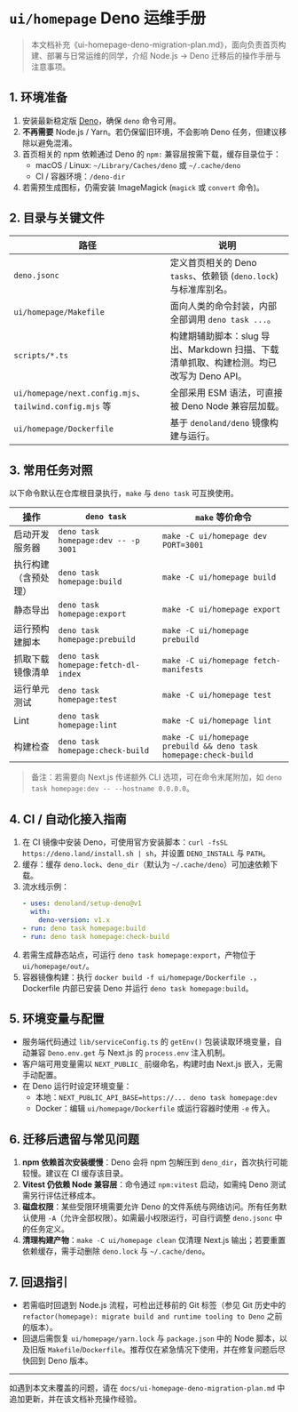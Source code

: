 # `ui/homepage` Deno 运维手册

> 本文档补充《ui-homepage-deno-migration-plan.md》，面向负责首页构建、部署与日常运维的同学，介绍 Node.js -> Deno 迁移后的操作手册与注意事项。

## 1. 环境准备

1. 安装最新稳定版 [Deno](https://deno.land/manual/getting_started/installation)，确保 `deno` 命令可用。
2. **不再需要** Node.js / Yarn。若仍保留旧环境，不会影响 Deno 任务，但建议移除以避免混淆。
3. 首页相关的 npm 依赖通过 Deno 的 `npm:` 兼容层按需下载，缓存目录位于：
   - macOS / Linux: `~/Library/Caches/deno` 或 `~/.cache/deno`
   - CI / 容器环境：`/deno-dir`
4. 若需预生成图标，仍需安装 ImageMagick (`magick` 或 `convert` 命令)。

## 2. 目录与关键文件

| 路径 | 说明 |
| --- | --- |
| `deno.jsonc` | 定义首页相关的 Deno `tasks`、依赖锁 (`deno.lock`) 与标准库别名。|
| `ui/homepage/Makefile` | 面向人类的命令封装，内部全部调用 `deno task ...`。|
| `scripts/*.ts` | 构建期辅助脚本：slug 导出、Markdown 扫描、下载清单抓取、构建检测。均已改写为 Deno API。|
| `ui/homepage/next.config.mjs`、`tailwind.config.mjs` 等 | 全部采用 ESM 语法，可直接被 Deno Node 兼容层加载。|
| `ui/homepage/Dockerfile` | 基于 `denoland/deno` 镜像构建与运行。|

## 3. 常用任务对照

以下命令默认在仓库根目录执行，`make` 与 `deno task` 可互换使用。

| 操作 | `deno task` | `make` 等价命令 |
| --- | --- | --- |
| 启动开发服务器 | `deno task homepage:dev -- -p 3001` | `make -C ui/homepage dev PORT=3001` |
| 执行构建（含预处理） | `deno task homepage:build` | `make -C ui/homepage build` |
| 静态导出 | `deno task homepage:export` | `make -C ui/homepage export` |
| 运行预构建脚本 | `deno task homepage:prebuild` | `make -C ui/homepage prebuild` |
| 抓取下载镜像清单 | `deno task homepage:fetch-dl-index` | `make -C ui/homepage fetch-manifests` |
| 运行单元测试 | `deno task homepage:test` | `make -C ui/homepage test` |
| Lint | `deno task homepage:lint` | `make -C ui/homepage lint` |
| 构建检查 | `deno task homepage:check-build` | `make -C ui/homepage prebuild && deno task homepage:check-build` |

> 备注：若需要向 Next.js 传递额外 CLI 选项，可在命令末尾附加，如 `deno task homepage:dev -- --hostname 0.0.0.0`。

## 4. CI / 自动化接入指南

1. 在 CI 镜像中安装 Deno，可使用官方安装脚本：`curl -fsSL https://deno.land/install.sh | sh`，并设置 `DENO_INSTALL` 与 `PATH`。
2. 缓存：缓存 `deno.lock`、`deno_dir`（默认为 `~/.cache/deno`）可加速依赖下载。
3. 流水线示例：
   ```yaml
   - uses: denoland/setup-deno@v1
     with:
       deno-version: v1.x
   - run: deno task homepage:build
   - run: deno task homepage:check-build
   ```
4. 若需生成静态站点，可运行 `deno task homepage:export`，产物位于 `ui/homepage/out/`。
5. 容器镜像构建：执行 `docker build -f ui/homepage/Dockerfile .`，Dockerfile 内部已安装 Deno 并运行 `deno task homepage:build`。

## 5. 环境变量与配置

- 服务端代码通过 `lib/serviceConfig.ts` 的 `getEnv()` 包装读取环境变量，自动兼容 `Deno.env.get` 与 Next.js 的 `process.env` 注入机制。
- 客户端可用变量需以 `NEXT_PUBLIC_` 前缀命名，构建时由 Next.js 嵌入，无需手动配置。
- 在 Deno 运行时设定环境变量：
  - 本地：`NEXT_PUBLIC_API_BASE=https://... deno task homepage:dev`
  - Docker：编辑 `ui/homepage/Dockerfile` 或运行容器时使用 `-e` 传入。

## 6. 迁移后遗留与常见问题

1. **npm 依赖首次安装缓慢**：Deno 会将 npm 包解压到 `deno_dir`，首次执行可能较慢。建议在 CI 缓存该目录。
2. **Vitest 仍依赖 Node 兼容层**：命令通过 `npm:vitest` 启动，如需纯 Deno 测试需另行评估迁移成本。
3. **磁盘权限**：某些受限环境需要允许 Deno 的文件系统与网络访问。所有任务默认使用 `-A`（允许全部权限）。如需最小权限运行，可自行调整 `deno.jsonc` 中的任务定义。
4. **清理构建产物**：`make -C ui/homepage clean` 仅清理 Next.js 输出；若要重置依赖缓存，需手动删除 `deno.lock` 与 `~/.cache/deno`。

## 7. 回退指引

- 若需临时回退到 Node.js 流程，可检出迁移前的 Git 标签（参见 Git 历史中的 `refactor(homepage): migrate build and runtime tooling to Deno` 之前的版本）。
- 回退后需恢复 `ui/homepage/yarn.lock` 与 `package.json` 中的 Node 脚本，以及旧版 `Makefile`/`Dockerfile`。推荐仅在紧急情况下使用，并在修复问题后尽快回到 Deno 版本。

---

如遇到本文未覆盖的问题，请在 `docs/ui-homepage-deno-migration-plan.md` 中追加更新，并在该文档补充操作经验。
